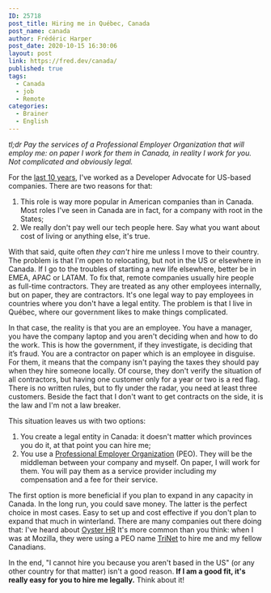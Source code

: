 ```yaml
---
ID: 25718
post_title: Hiring me in Québec, Canada
post_name: canada
author: Frédéric Harper
post_date: 2020-10-15 16:30:06
layout: post
link: https://fred.dev/canada/
published: true
tags:
  - Canada
  - job
  - Remote
categories:
  - Brainer
  - English
---
```

*tl;dr Pay the services of a Professional Employer Organization that will employ me: on paper I work for them in Canada, in reality I work for you. Not complicated and obviously legal.* <p class="p1">
  <span class="s1">For the <a href="https://www.linkedin.com/in/fredericharper">last 10 years</a>, I've worked as a Developer Advocate for US-based companies. There are two reasons for that:</span>
</p>

<ol class="ol1">
  <li class="li1">
    <span class="s1">This role is way more popular in American companies than in Canada. Most roles I've seen in Canada are in fact, for a company with root in the States;</span><span class="s2"> </span>
  </li>
  <li class="li1">
    <span class="s1">We </span><span class="s4">really</span><span class="s1"> don't pay well our tech people here. Say what you want about cost of living or anything else, it's true.</span><span class="s2"> </span>
  </li>
</ol>

<p class="p1">
  <span class="s1">With that said, quite often <i>they can't</i> hire me unless I move to their country. The problem is that I'm open to relocating, but not in the US or elsewhere in Canada. If I go to the troubles of starting a new life elsewhere, better be in EMEA, APAC or LATAM. To fix that, remote companies usually hire people as full-time contractors. They </span><span class="s5">are treated</span><span class="s1"> as any other employees </span><span class="s4">internally</span><span class="s1">, but on paper, they are contractors. It's one legal way to pay employees in countries where you don't have a legal entity. The problem is that I live in Québec, where our government likes to make things complicated.</span>
</p>

<p class="p1">
  <span class="s1">In that case, the reality is that you are an employee. You have a manager, you have the company laptop and you aren't deciding when and how to do the work. This is how the government, if they investigate, is deciding that it’s fraud. You are a contractor on paper which is an employee in disguise. For them, it means that the company isn't paying the taxes they should pay when they hire someone </span><span class="s4">locally</span><span class="s1">. </span><span class="s6">Of course, they don't verify the situation of all contractors, but having one customer only for a year or two is a red flag</span><span class="s1">. There is no written rules, but to </span><span class="s4">fly</span><span class="s1"> under the radar, you need at least three customers. Beside the fact that I don't want to get contracts on the side, it is the law and I'm not a law breaker.</span>
</p>

<p class="p1">
  <span class="s1">This situation leaves us with two options:</span>
</p>

<ol class="ol1">
  <li class="li1">
    <span class="s3">Y</span><span class="s1">ou create a legal entity in Canada: it doesn't matter which provinces you do it, at that point you can hire me;</span><span class="s2"> </span>
  </li>
  <li class="li1">
    <span class="s1">You use a <a href="https://en.wikipedia.org/wiki/Professional_employer_organization"><span class="s7">Professional Employer Organization</span></a> (PEO). They will be the middleman between your company and myself. On paper, I will work for them. You will pay them as a service provider including my compensation and a fee for their service.</span><span class="s2"> </span>
  </li>
</ol>

<p class="p1">
  <span class="s1">The first option is more beneficial if you plan to expand in any capacity in Canada. In the long run, you could save money. The latter is the perfect choice in most cases. Easy to set up and cost effective if you don't plan to expand that much in winterland. There are many companies out there doing that: I've heard about <a href="https://oysterhr.com">Oyster HR</a> It's more common than you think: when I was at Mozilla, they were using a PEO name <a href="https://www.trinet.com/"><span class="s7">TriNet</span></a> to hire me and my fellow Canadians.</span>
</p>

<p class="p1">
  <span class="s1">In the end, "I cannot hire you because you aren't based in the US" (or any other country for that matter) isn't a good reason. <strong>If I am a good fit, it's </strong></span><strong><span class="s4">really</span><span class="s1"> easy for you to hire me </span><span class="s4">legally</span></strong><span class="s1"><strong>.</strong> Think about it!</span>
</p>